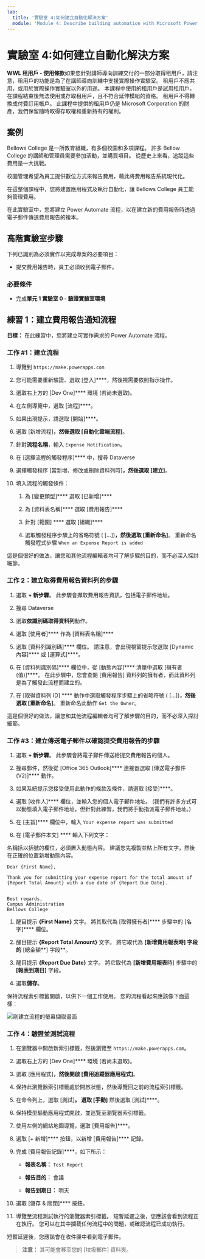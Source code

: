 ```yaml
---
lab:
  title: '實驗室 4:如何建立自動化解決方案'
  module: 'Module 4: Describe building automation with Microsoft Power Automate'
---
```


# 實驗室 4:如何建立自動化解決方案

**WWL 租用戶 - 使用條款**如果您針對講師導向訓練交付的一部分取得租用戶，請注意，租用戶的功能是為了在講師導向訓練中支援實際操作實驗室。 租用戶不應共用，或用於實際操作實驗室以外的用途。 本課程中使用的租用戶是試用租用戶，在課程結束後無法使用或存取租用戶，且不符合延伸模組的資格。 租用戶不得轉換成付費訂用帳戶。 此課程中提供的租用戶仍是 Microsoft Corporation 的財產，我們保留隨時取得存取權和重新持有的權利。 

## 案例

Bellows College 是一所教育組織，有多個校園和多項課程。 許多 Bellow College 的講師和管理員需要參加活動，並購買項目。 從歷史上來看，追蹤這些費用是一大挑戰。 

校園管理希望為員工提供數位方式來報告費用，藉此將費用報告系統現代化。 

在這整個課程中，您將建置應用程式及執行自動化，讓 Bellows College 員工能夠管理費用。 

在此實驗室中，您將建立 Power Automate 流程，以在建立新的費用報告時透過電子郵件傳送費用報告的複本。

## 高階實驗室步驟

下列已識別為必須實作以完成專案的必要項目：

- 提交費用報告時，員工必須收到電子郵件。 

### 必要條件

- 完成**單元 1 實驗室 0 - 驗證實驗室環境**

## 練習 1：建立費用報告通知流程

**目標：** 在此練習中，您將建立可實作需求的 Power Automate 流程。 

### 工作 #1：建立流程

1. 導覽到 `https://make.powerapps.com`

1. 您可能需要重新驗證、選取 [登入]****，然後視需要依照指示操作。

1. 選取右上方的 [Dev One]**** 環境 (若尚未選取)。

1. 在左側導覽中，選取 [流程]****。

1. 如果出現提示，請選取 [開始]****。

1. 選取 [新增流程]****，然後選取 [自動化雲端流程]****。

1. 針對**流程名稱**，輸入 `Expense Notification`。

1. 在 [選擇流程的觸發程序]**** 中，搜尋 Dataverse

1. 選擇觸發程序 [當新增、修改或刪除資料列時]****，然後選取 [建立]****。

1. 填入流程的觸發條件：

    1. 為 [變更類型]**** 選取 [已新增]****
    
    1. 為 [資料表名稱]**** 選取 [費用報告]****

    1. 針對 [範圍] **** 選取 [組織]****

    1. 選取觸發程序步驟上的省略符號 ( [...])****，然後選取 [重新命名]****。 重新命名觸發程式步驟 `When an Expense Report is added` 

這是個很好的做法，讓您和其他流程編輯者均可了解步驟的目的，而不必深入探討細節。

### 工作 2：建立取得費用報告資料列的步驟

1. 選取 **+ 新步驟**。 此步驟會擷取費用報告資訊，包括電子郵件地址。

1. 搜尋 Dataverse

1. 選取**依識別碼取得資料列**動作。

1. 選取 [使用者]**** 作為 [資料表名稱]****

1. 選取 [資料列識別碼]**** 欄位。 請注意，會出現視窗提示您選取 [Dynamic 內容]**** 或 [運算式]****。

1. 在 [資料列識別碼]**** 欄位中，從 [動態內容]**** 清單中選取 [擁有者 (值)]****。 在此步驟中，您會查閱 [費用報告] 資料列的擁有者，而此資料列是為了觸發此流程而建立的。 

1. 在 [取得資料列 ID] **** 動作中選取觸發程序步驟上的省略符號 ( [...])****，然後選取 [重新命名]****。 重新命名此動作 `Get the Owner`。

這是個很好的做法，讓您和其他流程編輯者均可了解步驟的目的，而不必深入探討細節。

### 工作 #3：建立傳送電子郵件以確認提交費用報告的步驟

1. 選取 **+ 新步驟**。 此步驟會將電子郵件傳送給提交費用報告的個人。

1. 搜尋郵件，然後從 [Office 365 Outlook]**** 連接器選取 [傳送電子郵件 (V2)]**** 動作。

1. 如果系統提示您接受使用此動作的條款及條件，請選取 [接受]****。

1. 選取 [收件人]**** 欄位，並輸入您的個人電子郵件地址。 (我們有許多方式可以動態填入電子郵件地址，但針對此練習，我們將手動指派電子郵件地址。)  

1. 在 [主旨]**** 欄位中，輸入 `Your expense report was submitted`

1. 在 [電子郵件本文] **** 輸入下列文字：

名稱括以括號的欄位，必須置入動態內容。 建議您先複製並貼上所有文字，然後在正確的位置新增動態內容。

    Dear {First Name},
    
    Thank you for submitting your expense report for the total amount of {Report Total Amount} with a due date of {Report Due Date}.
    
     
    Best regards,
    Campus Administration
    Bellows College

1. 醒目提示 **{First Name}** 文字。 將其取代為 [取得擁有者]**** 步驟中的 [名字]**** 欄位。

1. 醒目提示 **{Report Total Amount}** 文字。 將它取代為 **[新增費用報表時] 字段的** [總金額**] 字段**。

1. 醒目提示 **{Report Due Date}** 文字。 將它取代為 **[新增費用報表**時] 步驟中的 **[報表到期日]** 字段。

1. 選取**儲存**。

保持流程索引標籤開啟，以供下一個工作使用。 您的流程看起來應該像下面這樣：

![剛建立流程的螢幕擷取畫面](media/lab-4-create-an-automated-solution-01.png)

### 工作 4：驗證並測試流程

1. 在瀏覽器中開啟新索引標籤，然後瀏覽至 `https://make.powerapps.com`。

1. 選取右上方的 [Dev One]**** 環境 (若尚未選取)。

1. 選取 [應用程式]****，然後開啟 [費用追蹤器應用程式]****。

1. 保持此瀏覽器索引標籤處於開啟狀態，然後導覽回之前的流程索引標籤。

1. 在命令列上，選取 [測試]****。 選取 [手動]**** 然後選取 [測試]****。

1. 保持模型驅動應用程式開啟，並巡覽至瀏覽器索引標籤。

1. 使用左側的網站地圖導覽，選取 [費用報告]****。

1. 選取 [+ 新增]**** 按鈕，以新增 [費用報告]**** 記錄。

1. 完成 [費用報告記錄]****，如下所示：

    - **報表名稱：** `Test Report`

    - **報告目的：** 會議

    - **報告到期日：** 明天

1. 選取 [儲存 &amp; 關閉]**** 按鈕。

1. 導覽至流程測試執行的瀏覽器索引標籤。 短暫延遲之後，您應該會看到流程正在執行。 您可以在其中攔截任何流程中的問題，或確認流程已成功執行。

短暫延遲後，您應該會在收件匣中看到電子郵件。 

>**注意：** 其可能會移至您的 [垃圾郵件] 資料夾。
